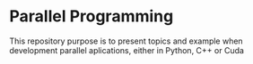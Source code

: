 # Parallel Programming
This repository purpose is to present topics and example when development parallel aplications, either in Python, C++ or Cuda
